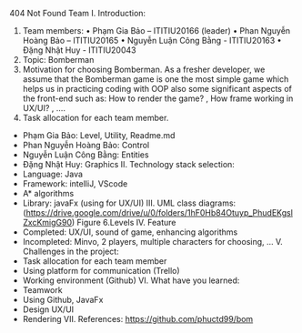 404 Not Found Team
I.	Introduction:
1.	Team members: 
•	Phạm Gia Bảo – ITITIU20166 (leader)
•	Phan Nguyễn Hoàng Bảo – ITITIU20165
•	Nguyễn Luận Công Bằng - ITITIU20163
•	Đặng Nhật Huy - ITITIU20043
2.	Topic: Bomberman
3.	Motivation for choosing Bomberman.
As a fresher developer, we assume that the Bomberman game is one the most simple game which helps us in practicing coding with OOP also some significant aspects of the front-end such as: How to render the game? , How frame working in UX/UI? , ….
4.	Task allocation for each team member.
-	Phạm Gia Bảo: Level, Utility, Readme.md
-	Phan Nguyễn Hoàng Bảo: Control
-	Nguyễn Luận Công Bằng: Entities
-	Đặng Nhật Huy: Graphics
II.	Technology stack selection:
-	Language: Java
-	Framework: intelliJ, VScode
-	A* algorithms
-	Library: javaFx (using for UX/UI)
III.	UML class diagrams:(https://drive.google.com/drive/u/0/folders/1hF0Hb84Otuyp_PhudEKgslZxcKmigG90)
Figure 6.Levels
IV.	Feature 
-    Completed: UX/UI, sound of game, enhancing algorithms 
-	Incompleted: Minvo, 2 players, multiple characters for choosing, …
V.	Challenges in the project:
-	Task allocation for each team member
-	Using platform for communication (Trello)  
-	Working environment (Github) 
VI.	What have you learned: 
-	Teamwork 
-	Using Github, JavaFx
-	Design UX/UI 
-	Rendering
VII.	References: 
     https://github.com/phuctd99/bom

